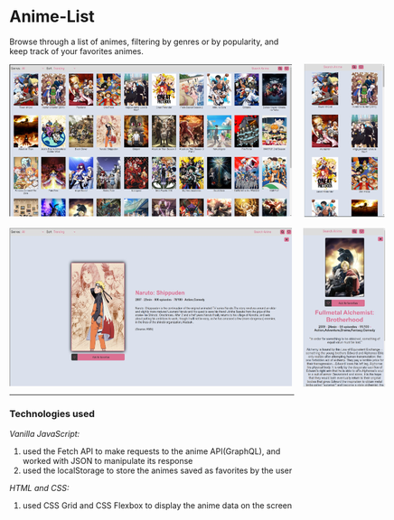 # Anime-List

Browse through a list of animes, filtering by genres or by popularity, and keep track of your favorites animes.

<div style='display: flex; margin-bottom: 20px'>
<img src='./images/Screenshot1.jpg' alt='screeshot of the app' width='500px' >
<img src='./images/Screenshot3.jpg' alt='screeshot of the app' width='145px' style='margin-left: 20px' >
</div>

<div style='display: flex'>
<img src='./images/Screenshot2.jpg' alt='screeshot of the app' width='500px' >
<img src='./images/Screenshot4.jpg' alt='screeshot of the app' width='145px' style='margin-left: 20px' >
</div>

---

### Technologies used

_Vanilla JavaScript:_

1. used the Fetch API to make requests to the anime API(GraphQL), and worked with JSON to manipulate its response
1. used the localStorage to store the animes saved as favorites by the user

_HTML and CSS:_

1. used CSS Grid and CSS Flexbox to display the anime data on the screen
